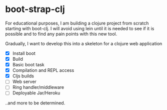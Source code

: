 # boot-strap-clj

For educational purposes, I am building a clojure project from scratch starting with boot-clj.  I will avoid using lein until it is needed to see if it is possible and to find any pain points with this new tool.

Gradually, I want to develop this into a skeleton for a clojure web application

- [x] Install boot
- [x] Build
- [x] Basic boot task
- [x] Compilation and REPL access
- [X] Cljs builds
- [ ] Web server
- [ ] Ring handler/middleware
- [ ] Deployable Jar/Heroku

..and more to be determined.
